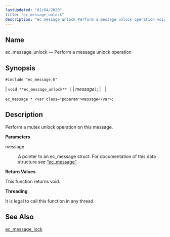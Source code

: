```yaml
---
lastUpdated: "02/04/2020"
title: "ec_message_unlock"
description: "ec message unlock Perform a message unlock operation void ec message unlock message ec message message Perform a mutex unlock operation on this message message A pointer to an ec message struct For documentation of this data structure see Section 68 38 ec message This function returns void It is..."
---
```


<a name="apis.ec_message_unlock"></a> 
## Name

ec_message_unlock — Perform a message unlock operation

## Synopsis

`#include "ec_message.h"`

| `void **ec_message_unlock** (` | <var class="pdparam">message</var>`)`; |   |

`ec_message * <var class="pdparam">message</var>`;<a name="idp57278128"></a> 
## Description

Perform a mutex unlock operation on this message.

**<a name="idp57279360"></a> Parameters**

<dl class="variablelist">

<dt>message</dt>

<dd>

A pointer to an ec_message struct. For documentation of this data structure see [“ec_message”](/momentum/3/3-api/structs-ec-message)

</dd>

</dl>

**<a name="idp57282720"></a> Return Values**

This function returns void.

**<a name="idp57283632"></a> Threading**

It is legal to call this function in any thread.

<a name="idp57284736"></a> 
## See Also

[ec_message_lock](/momentum/3/3-api/apis-ec-message-lock)